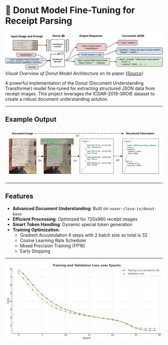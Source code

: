 # 🧾 Donut Model Fine-Tuning for Receipt Parsing

![Donut Model Architecture](images/donut_architecture.jpg)  
*Visual Overview of Donut Model Architecture on its paper ([Source](https://arxiv.org/abs/2111.15664))*

A powerful implementation of the Donut (Document Understanding Transformer) model fine-tuned for extracting structured JSON data from receipt images. This project leverages the ICDAR-2019-SROIE dataset to create a robust document understanding solution.

---

## Example Output

![example](images/trial.png)

---

## Features

- **Advanced Document Understanding**: Built on `naver-clova-ix/donut-base`
- **Efficient Processing**: Optimized for 720x960 receipt images
- **Smart Token Handling**: Dynamic special token generation
- **Training Optimization**:
  - Gradient Accumulation 6 steps with 2 batch size so total is 32
  - Cosine Learning Rate Scheduler
  - Mixed Precision Training (FP16)
  - Early Stopping

---

![Training Metrics Plot](images/plot.png)
